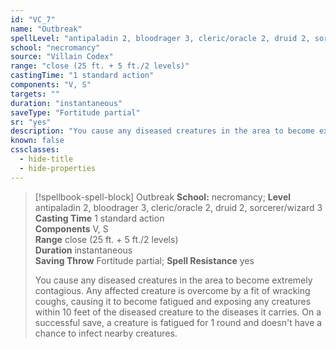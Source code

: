 ```yaml
---
id: "VC_7"
name: "Outbreak"
spellLevel: "antipaladin 2, bloodrager 3, cleric/oracle 2, druid 2, sorcerer/wizard 3"
school: "necromancy"
source: "Villain Codex"
range: "close (25 ft. + 5 ft./2 levels)"
castingTime: "1 standard action"
components: "V, S"
targets: ""
duration: "instantaneous"
saveType: "Fortitude partial"
sr: "yes"
description: "You cause any diseased creatures in the area to become extremely contagious. Any affected creature is overcome by a fit of wracking coughs, causing it to become fatigued and exposing any creatures within 10 feet of the diseased creature to the diseases it carries. On a successful save, a creature is fatigued for 1 round and doesn't have a chance to infect nearby creatures."
known: false
cssclasses:
  - hide-title
  - hide-properties
---
```


> [!spellbook-spell-block] Outbreak
> **School:** necromancy; **Level** antipaladin 2, bloodrager 3, cleric/oracle 2, druid 2, sorcerer/wizard 3
> **Casting Time** 1 standard action  
> **Components** V, S  
> **Range** close (25 ft. + 5 ft./2 levels)  
> **Duration** instantaneous  
> **Saving Throw** Fortitude partial; **Spell Resistance** yes
> 
> You cause any diseased creatures in the area to become extremely contagious. Any affected creature is overcome by a fit of wracking coughs, causing it to become fatigued and exposing any creatures within 10 feet of the diseased creature to the diseases it carries. On a successful save, a creature is fatigued for 1 round and doesn't have a chance to infect nearby creatures.